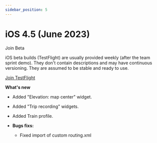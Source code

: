 ```yaml
---
sidebar_position: 5
---
```


# iOS 4.5 (June 2023)

 Join Beta

iOS beta builds (TestFlight) are usually provided weekly (after the team sprint demo). They don't contain descriptions and may have continuous versioning. They are assumed to be stable and ready to use.  

<div>
  <a class="button button--active" href="https://testflight.apple.com/join/7poGNCKy">Join TestFlight</a>
</div>


**What's new**

* Added "Elevation: map center" widget.
* Added "Trip recording" widgets.
* Added Train profile.

* **Bugs fixs:**
  * Fixed import of custom routing.xml



